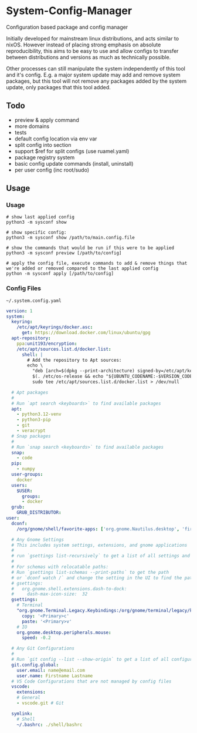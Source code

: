 # System-Config-Manager
Configuration based package and config manager

Initially developed for mainstream linux distributions, and acts similar to nixOS.
However instead of placing strong emphasis on absolute reproducibility, this aims to be easy to use and allow configs to transfer between distributions and versions as much as technically possible.

Other processes can still manipulate the system independently of this tool and it's config.
E.g. a major system update may add and remove system packages, but this tool will not remove any packages added by the system update, only packages that this tool added.

## Todo

- preview & apply command
- more domains
- tests
- default config location via env var
- split config into section
- support $ref for split configs (use ruamel.yaml)
- package registry system
- basic config update commands (install, uninstall)
- per user config (inc root/sudo)

## Usage

### Usage

```shell
# show last applied config
python3 -m sysconf show

# show specific config:
python3 -m sysconf show /path/to/main.config.file

# show the commands that would be run if this were to be applied
python3 -m sysconf preview [/path/to/config]

# apply the config file, execute commands to add & remove things that we're added or removed compared to the last applied config
python -m sysconf apply [/path/to/config]
```

### Config Files

`~/.system.config.yaml`
```yaml
version: 1
system:
  keyring:
    /etc/apt/keyrings/docker.asc: 
      get: https://download.docker.com/linux/ubuntu/gpg
  apt-repository:
    ppa:unit193/encryption:
    /etc/apt/sources.list.d/docker.list:
      shell: |
        # Add the repository to Apt sources:
        echo \
          "deb [arch=$(dpkg --print-architecture) signed-by=/etc/apt/keyrings/docker.asc] https://download.docker.com/linux/ubuntu \
          $(. /etc/os-release && echo "${UBUNTU_CODENAME:-$VERSION_CODENAME}") stable" | \
          sudo tee /etc/apt/sources.list.d/docker.list > /dev/null

  # Apt packages
  # 
  # Run `apt search <keyboards>` to find available packages
  apt:
    - python3.12-venv
    - python3-pip
    - git
    - veracrypt
  # Snap packages
  # 
  # Run `snap search <keyboards>` to find available packages
  snap:
    - code
  pip:
    - numpy
  user-groups:
    docker
  users:
    $USER:
      groups:
      - docker
  grub:
    GRUB_DISTRIBUTOR: 
user:
  dconf:
    /org/gnome/shell/favorite-apps: ['org.gnome.Nautilus.desktop', 'firefox_firefox.desktop', 'spotify_spotify.desktop', 'code_code.desktop', 'org.gnome.Terminal.desktop']

  # Any Gnome Settings
  # This includes system settings, extensions, and gnome applications
  # 
  # run `gsettings list-recursively` to get a list of all settings and current values
  #
  # For schemas with relocatable paths:
  # Run `gsettings list-schemas --print-paths` to get the path
  # or `dconf watch /` and change the setting in the UI to find the path
  # gsettings:
  #   org.gnome.shell.extensions.dash-to-dock:
  #     dash-max-icon-size:  32
  gsettings:
    # Terminal
    "org.gnome.Terminal.Legacy.Keybindings:/org/gnome/terminal/legacy/keybindings/":
      copy: '<Primary>c'
      paste: '<Primary>v'
    # IO
    org.gnome.desktop.peripherals.mouse:
      speed: -0.2

  # Any Git Configurations
  #
  # Run `git config --list --show-origin` to get a list of all configurations and current values
  git.config.global:
    user.email: name@email.com
    user.name: Firstname Lastname
  # VS Code Configurations that are not managed by config files
  vscode:
    extensions:
    # General
    - vscode.git # Git

  symlink:
    # Shell
    ~/.bashrc: ./shell/bashrc
```